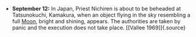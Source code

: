﻿- **September 12:** In Japan, Priest Nichiren is about to be beheaded at Tatsunokuchi, Kamakura, when an object flying in the sky resembling a full [Moon](Moon.html), bright and shining, appears. The authorities are taken by panic and the execution does not take place. [\[Vallee 1969\]]{.source}
